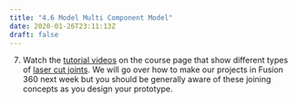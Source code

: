 ```yaml
---
title: "4.6 Model Multi Component Model"
date: 2020-01-26T23:11:13Z
draft: false
---
```


7. Watch the [tutorial videos]() on the course page that show different types of [laser cut joints](). We will go over how to make our projects in Fusion 360 next week but you should be generally aware of these joining concepts as you design your prototype.
